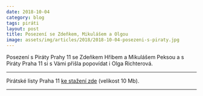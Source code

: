 ```yaml
---
date: 2018-10-04
category: blog
tags: piráti
layout: post
title: Posezení se Zdeňkem, Mikulášem a Olgou
image: assets/img/articles/2018/2018-10-04-posezeni-s-piraty.jpg
---
```


Posezení s Piráty Prahy 11 se Zdeňkem Hřibem a Mikulášem Peksou a s Piráty Praha 11 si s Vámi přišla popovídat i Olga Richterová.



---

Pirátské listy Praha 11 [ke stažení zde](/assets/pdf/2018-07-10-praha-11.pdf) (velikost 10 Mb).

- - -
